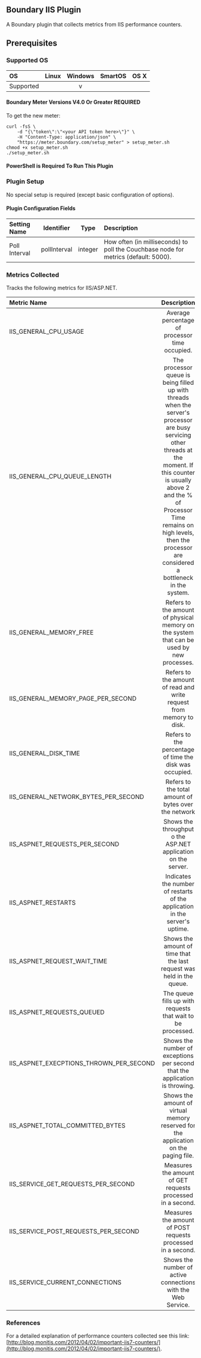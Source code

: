 Boundary IIS Plugin
-------------------
A Boundary plugin that collects metrics from IIS performance counters.

## Prerequisites

### Supported OS

|     OS    | Linux | Windows | SmartOS | OS X |
|:----------|:-----:|:-------:|:-------:|:----:|
| Supported |       |    v    |         |      |

#### Boundary Meter Versions V4.0 Or Greater REQUIRED

To get the new meter:

    curl -fsS \
        -d "{\"token\":\"<your API token here>\"}" \
        -H "Content-Type: application/json" \
        "https://meter.boundary.com/setup_meter" > setup_meter.sh
    chmod +x setup_meter.sh
    ./setup_meter.sh

#### PowerShell is Required To Run This Plugin

### Plugin Setup

No special setup is required (except basic configuration of options).

#### Plugin Configuration Fields

|Setting Name          |Identifier      |Type     |Description                                                                              |
|:---------------------|----------------|---------|:----------------------------------------------------------------------------------------|
|Poll Interval         |pollInterval    |integer  |How often (in milliseconds) to poll the Couchbase node for metrics (default: 5000).      |

### Metrics Collected
Tracks the following metrics for IIS/ASP.NET.

| Metric Name | Description | Category |
|:------------|:-----------:|:--------:|
| IIS_GENERAL_CPU_USAGE| Average percentage of processor time occupied.| General |
| IIS_GENERAL_CPU_QUEUE_LENGTH | The processor queue is being filled up with threads when the server's processor are busy servicing other threads at the moment. If this counter is usually above 2 and the %  of Processor Time remains on high levels, then the processor are considered a bottleneck in the system.| General |
| IIS_GENERAL_MEMORY_FREE | Refers to the amount of physical memory on the system that can be used by new processes.| General |
| IIS_GENERAL_MEMORY_PAGE_PER_SECOND | Refers to the amount of read and write request from memory to disk.| General |
| IIS_GENERAL_DISK_TIME | Refers to the percentage of time the disk was occupied. | General |
| IIS_GENERAL_NETWORK_BYTES_PER_SECOND | Refers to the total amount of bytes over the network | General |
| IIS_ASPNET_REQUESTS_PER_SECOND | Shows the throughput o the ASP.NET application on the server. | IIS/ASP.NET |
| IIS_ASPNET_RESTARTS | Indicates the number of restarts of the application in the server's uptime. | IIS/ASP.NET |
| IIS_ASPNET_REQUEST_WAIT_TIME | Shows the amount of time that the last request was held in the queue. | IIS/ASP.NET |
| IIS_ASPNET_REQUESTS_QUEUED | The queue fills up with requests that wait to be processed. | IIS/ASP.NET |
| IIS_ASPNET_EXECPTIONS_THROWN_PER_SECOND | Shows the number of exceptions per second that the application is throwing. | IIS/ASP.NET |
| IIS_ASPNET_TOTAL_COMMITTED_BYTES | Shows the amount of virtual memory reserved for the application on the paging file. | IIS/ASP.NET |
| IIS_SERVICE_GET_REQUESTS_PER_SECOND | Measures the amount of GET requests processed in a second.| IIS/ASP.NET |
| IIS_SERVICE_POST_REQUESTS_PER_SECOND | Measures the amount of POST requests processed in a second.| IIS/ASP.NET |
| IIS_SERVICE_CURRENT_CONNECTIONS | Shows the number of active connections with the Web Service.| IIS/ASP.NET

### References
For a detailed explanation of performance counters collected see this link: [http://blog.monitis.com/2012/04/02/important-iis7-counters/](http://blog.monitis.com/2012/04/02/important-iis7-counters/).


